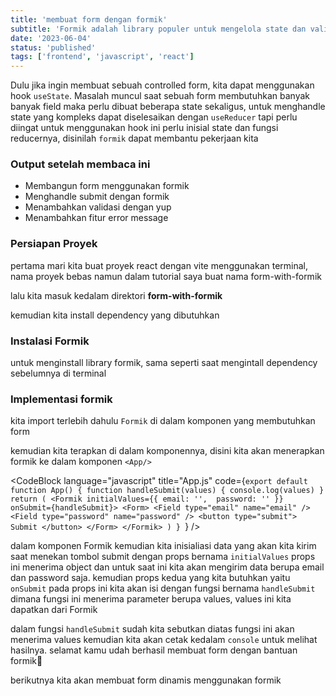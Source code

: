 ```yaml
---
title: 'membuat form dengan formik'
subtitle: 'Formik adalah library populer untuk mengelola state dan validasi formik'
date: '2023-06-04'
status: 'published'
tags: ['frontend', 'javascript', 'react']
---
```

Dulu jika ingin membuat sebuah controlled form, kita dapat menggunakan hook `useState`. Masalah muncul saat sebuah form membutuhkan banyak banyak field maka perlu dibuat beberapa state sekaligus, untuk menghandle state yang kompleks dapat diselesaikan dengan `useReducer` tapi perlu diingat untuk menggunakan hook ini perlu inisial state dan fungsi reducernya, disinilah `formik` dapat membantu pekerjaan kita

### Output setelah membaca ini

- Membangun form menggunakan formik
- Menghandle submit dengan formik
- Menambahkan validasi dengan yup
- Menambahkan fitur error message


### Persiapan Proyek

pertama mari kita buat proyek react dengan vite menggunakan terminal, nama proyek bebas namun dalam tutorial saya buat nama form-with-formik

<CodeBlock language="terminal" code="npm create vite form-with-formik -- --template react"/>

lalu kita masuk kedalam direktori **form-with-formik**

<CodeBlock language="terminal" code="cd form-with-formik"/>

kemudian kita install dependency yang dibutuhkan 

<CodeBlock language="terminal" code="npm install"/>

### Instalasi Formik

untuk menginstall library formik, sama seperti saat mengintall dependency sebelumnya di terminal

<CodeBlock language="terminal" code="npm install formik --save"/>

### Implementasi formik

kita import terlebih dahulu `Formik` di dalam komponen yang membutuhkan form

<CodeBlock language="javascript" title="App.js" code="import { Formik, Form, Field } from 'formik'"/>

kemudian kita terapkan di dalam komponennya, disini kita akan menerapkan formik ke dalam komponen `<App/>`

<CodeBlock language="javascript" title="App.js" code={`export default function App() {
    function handleSubmit(values) {
        console.log(values)
    }
    return (
        <Formik
            initialValues={{
                email: '', 
                password: ''
            }}
            onSubmit={handleSubmit}>
            <Form>
                <Field type="email" name="email" />
                <Field type="password" name="password" />
                <button type="submit">
                    Submit
                </button>
            </Form>
        </Formik>
    )
}
`}
/>

dalam komponen Formik kemudian kita inisialiasi data yang akan kita kirim saat menekan tombol submit dengan props bernama `initialValues` props ini menerima object dan untuk saat ini kita akan mengirim data berupa email dan password saja.  kemudian props kedua yang kita butuhkan yaitu `onSubmit` pada props ini kita akan isi dengan fungsi bernama `handleSubmit` dimana fungsi ini menerima parameter berupa values, values ini kita dapatkan dari Formik

dalam fungsi `handleSubmit` sudah kita sebutkan diatas fungsi ini akan menerima values kemudian kita akan cetak kedalam `console` untuk melihat hasilnya. selamat kamu udah berhasil membuat form dengan bantuan formik🥳

berikutnya kita akan membuat form dinamis menggunakan formik